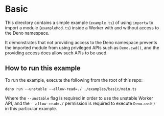 # Basic

This directory contains a simple example (`example.ts`) of using `importw` to import a module (`exampleMod.ts`) inside a Worker with and without access to the Deno namespace.

It demonstrates that not providing access to the Deno namespace prevents the imported module from using privileged APIs such as `Deno.cwd()`, and the providing access does allow such APIs to be used.

## How to run this example

To run the example, execute the following from the root of this repo:

```console
deno run --unstable --allow-read=./ ./examples/basic/main.ts
```

Where the `--unstable` flag is required in order to use the unstable Worker API, and the `--allow-read=./` permission is required to execute `Deno.cwd()` in this particular example.
